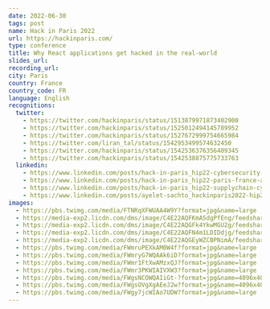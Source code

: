 ```yaml
---
date: 2022-06-30
tags: post
name: Hack in Paris 2022
url: https://hackinparis.com/
type: conference
title: Why React applications get hacked in the real-world
slides_url:
recording_url:
city: Paris
country: France
country_code: FR
language: English
recognitions:
  twitter:
    - https://twitter.com/hackinparis/status/1513879971873402900
    - https://twitter.com/hackinparis/status/1525012494145789952
    - https://twitter.com/hackinparis/status/1527672999754665984
    - https://twitter.com/liran_tal/status/1542953499574632450
    - https://twitter.com/hackinparis/status/1542536376356409345
    - https://twitter.com/hackinparis/status/1542538875775733763
  linkedin:
    - https://www.linkedin.com/posts/hack-in-paris_hip22-cybersecurity-event-activity-6919648400514662402-Nox_?utm_source=linkedin_share&utm_medium=member_desktop_web
    - https://www.linkedin.com/posts/hack-in-paris_hip22-paris-france-activity-6930790808048566273-KCHE?utm_source=linkedin_share&utm_medium=member_desktop_web
    - https://www.linkedin.com/posts/hack-in-paris_hip22-supplychain-cybersecurity-activity-6948407594239582208-nRW4?utm_source=linkedin_share&utm_medium=member_desktop_web
    - https://www.linkedin.com/posts/ayelet-sachto_hackinparis2022-hip2022-reliability-activity-6950017692250587136-_an8?utm_source=linkedin_share&utm_medium=member_desktop_web
images:
  - https://pbs.twimg.com/media/FTNRqXFWUAA4W9Y?format=jpg&name=large
  - https://media-exp2.licdn.com/dms/image/C4E22AQFKmA5dgPfEng/feedshare-shrink_2048_1536/0/1656629449389?e=1659571200&v=beta&t=V0dErTdlwHfjiAKVWDrlLvXmyVXeum8VgMpKFTH4XeI
  - https://media-exp2.licdn.com/dms/image/C4E22AQGFk4YkwMGU2g/feedshare-shrink_1280/0/1656629448174?e=1659571200&v=beta&t=EDbp9bebqTBeSwT8hDDgodF9JFLOwT2am2CYoQMfr6w
  - https://media-exp2.licdn.com/dms/image/C4E22AQFN4m1LDIDdjg/feedshare-shrink_1280/0/1656629449271?e=1659571200&v=beta&t=IgFnqlKmc5ZjiXHypdFuixb9jwgfrd8iywQTmwFD7SA
  - https://media-exp2.licdn.com/dms/image/C4E22AQGEyWZCBPNimA/feedshare-shrink_1280/0/1656629449451?e=1659571200&v=beta&t=Rjz_8S_eZhlWRo5qkyiQQ571TplKt6QVWzpnY_FL9xo
  - https://pbs.twimg.com/media/FWmruPEXkAM0W4f?format=jpg&name=large
  - https://pbs.twimg.com/media/FWmryG7WQAAk6iD?format=jpg&name=large
  - https://pbs.twimg.com/media/FWmr1FtXwAMzxQJ?format=jpg&name=large
  - https://pbs.twimg.com/media/FWmr3PKWIAIVXW3?format=jpg&name=large
  - https://pbs.twimg.com/media/FWgsNCOWQAIiGt-?format=jpg&name=4096x4096
  - https://pbs.twimg.com/media/FWgsOVgXgAEeJ2w?format=jpg&name=4096x4096
  - https://pbs.twimg.com/media/FWgy7jcWIAo7UDW?format=jpg&name=large
---
```

